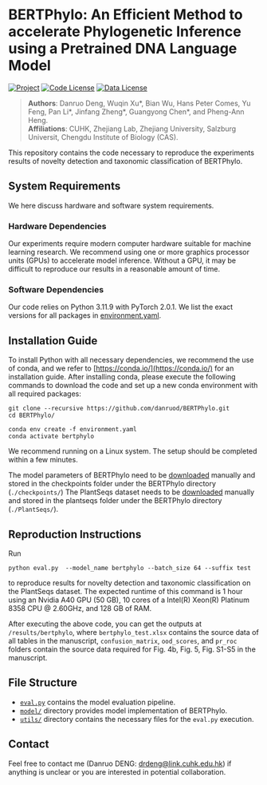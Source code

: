 # BERTPhylo: An Efficient Method to accelerate Phylogenetic Inference using a Pretrained DNA Language Model

[![Project](https://img.shields.io/badge/Code-Github-purple?style=flat-square)](https://github.com/danruod/BERTPhylo)
[![Code License](https://img.shields.io/badge/Code%20License-Apache_2.0-green.svg)](https://github.com/danruod/BERTPhylo/blob/main/LICENSE)
[![Data License](https://img.shields.io/badge/Data%20License-CC%20By%20NC%204.0-red.svg)](https://github.com/danruod/BERTPhylo/blob/main/DATA_LICENSE)


> **Authors**: Danruo Deng, Wuqin Xu*, Bian Wu, Hans Peter Comes, Yu Feng, Pan Li*, Jinfang Zheng*, Guangyong Chen*, and Pheng-Ann Heng.  
 **Affiliations**: CUHK, Zhejiang Lab, Zhejiang University, Salzburg Universit, Chengdu Institute of Biology (CAS).


<!-- Understanding the phylogenetic relationships among species is crucial for comprehending major evolutionary transitions, serving as the foundation for many biological studies. Despite the ever-growing volume of sequence data providing a significant opportunity for biological research, constructing reliable phylogenetic trees effectively becomes more challenging for current analytical methods. In this study, we introduce a novel solution to accelerate phylogeny inference using a pretrained DNA language model. Our approach identifies the taxonomic unit of a newly collected sequence using existing taxonomic classification systems and updates the corresponding subtree, akin to surgical corrections on a given phylogenetic tree. Specifically, we leverage a pretrained BERT network to obtain high-dimensional sequence representations, which are used not only to determine the subtree to be updated but also identify potentially valuable regions for subtree construction. We demonstrate the effectiveness of our method, named BERTPhylo, through experiments on our established PlantSeqs dataset, focusing on Embryophyta. Our findings provide the first evidence that phylogenetic trees can be constructed by automatically selecting the most informative regions of sequences, without manual selection of molecular markers. This discovery offers a robust guide for further research into the functional aspects of different regions of DNA sequences, enriching our understanding of biology.

<img src="./assets/BERTPhylo.jpg" alt="drawing" width="80%"/> -->

This repository contains the code necessary to reproduce the experiments results of novelty detection and taxonomic classification of BERTPhylo.

## System Requirements

We here discuss hardware and software system requirements.

### Hardware Dependencies

Our experiments require modern computer hardware suitable for machine learning research. We recommend using one or more graphics processor units (GPUs) to accelerate model inference. Without a GPU, it may be difficult to reproduce our results in a reasonable amount of time.


### Software Dependencies

Our code relies on Python 3.11.9 with PyTorch 2.0.1. We list the exact versions for all packages in [environment.yaml](environment.yaml).


## Installation Guide

To install Python with all necessary dependencies, we recommend the use of conda, and we refer to [https://conda.io/](https://conda.io/) for an installation guide. After installing conda, please execute the following commands to download the code and set up a new conda environment with all required packages:


```
git clone --recursive https://github.com/danruod/BERTPhylo.git
cd BERTPhylo/
  
conda env create -f environment.yaml
conda activate bertphylo
```

We recommend running on a Linux system. The setup should be completed within a few minutes. 

The model parameters of BERTPhylo need to be [downloaded](https://drive.google.com/drive/folders/1ocbnwkGMXgkYwLw1KVlVLokooVLmNdNm?usp=sharing) manually and stored in the checkpoints folder under the BERTPhylo directory (`./checkpoints/`)
The PlantSeqs dataset needs to be [downloaded](https://drive.google.com/drive/folders/1wAQVjLYqlRA_0Xk9I3XvOsh_A-sdb9zZ?usp=sharing) manually and stored in the plantseqs folder under the BERTPhylo directory (`./PlantSeqs/`).


## Reproduction Instructions

Run

  ```
  python eval.py  --model_name bertphylo --batch_size 64 --suffix test
  ```

to reproduce results for novelty detection and taxonomic classification on the PlantSeqs dataset. The expected runtime of this command is 1 hour using an Nvidia A40 GPU (50 GB), 10 cores of a Intel(R) Xeon(R) Platinum 8358 CPU @ 2.60GHz, and 128 GB of RAM. 

After executing the above code, you can get the outputs at `/results/bertphylo`, where `bertphylo_test.xlsx` contains the source data of all tables in the manuscript, `confusion_matrix`, `ood_scores`, and `pr_roc` folders contain the source data required for Fig. 4b, Fig. 5, Fig. S1-S5 in the manuscript.


## File Structure

 * [`eval.py`](https://github.com/danruod/BERTPhylo/blob/main/eval.py) contains the model evaluation pipeline.
 * [`model/`](https://github.com/danruod/BERTPhylo/tree/main/model) directory provides model implementation of BERTPhylo.
 * [`utils/`](https://github.com/danruod/BERTPhylo/tree/main/utils) directory contains the necessary files for the `eval.py` execution.

## Contact
Feel free to contact me (Danruo DENG: [drdeng@link.cuhk.edu.hk](mailto:drdeng@link.cuhk.edu.hk)) if anything is unclear or you are interested in potential collaboration.
